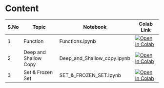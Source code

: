 # Content

| S.No | Topic                | Notebook                    | Colab Link |
|------|-----------------------|-----------------------------|------------|
| 1    | Function              | Functions.ipynb              | [![Open In Colab](https://colab.research.google.com/assets/colab-badge.svg)](https://colab.research.google.com/github/aravind/my-ai-notebooks/blob/main/Functions.ipynb) |
| 2    | Deep and Shallow Copy | Deep_and_Shallow_copy.ipynb | [![Open In Colab](https://colab.research.google.com/assets/colab-badge.svg)](https://colab.research.google.com/github/aravind/my-ai-notebooks/blob/main/Deep_and_Shallow_copy.ipynb) |
| 3    | Set & Frozen Set      | SET_&_FROZEN_SET.ipynb      | [![Open In Colab](https://colab.research.google.com/assets/colab-badge.svg)](https://colab.research.google.com/github/aravind/my-ai-notebooks/blob/main/SET_&_FROZEN_SET.ipynb) |



